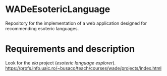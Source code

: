# WADeEsotericLanguage
Repository for the implementation of a web application designed for recommending esoteric languages.
# Requirements and description
Look for the _ela_ project (_esoteric language explorer_).
https://profs.info.uaic.ro/~busaco/teach/courses/wade/projects/index.html
